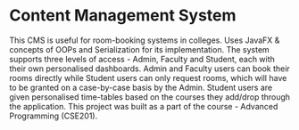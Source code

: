 # Content Management System 

This CMS is useful for room-booking systems in colleges. Uses JavaFX & concepts of OOPs and Serialization for its implementation. The system supports three levels of access - Admin, Faculty and Student, each with their own personalised dashboards. Admin and Faculty users can book their rooms directly while Student users can only request rooms, which will have to be granted on a case-by-case basis by the Admin. Student users are given personalised time-tables based on the courses they add/drop through the application. This project was built as a part of the course - Advanced Programming (CSE201).

